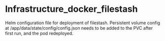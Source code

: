 # Infrastructure_docker_filestash

Helm configuration file for deployment of filestash.  Persistent volume config at /app/data/state/config/config.json needs to be added to the PVC after first run, and the pod redeployed.
